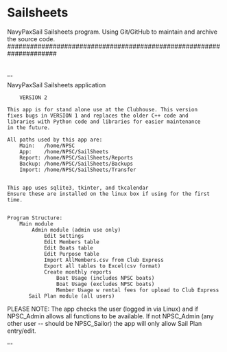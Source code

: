 # Sailsheets
NavyPaxSail Sailsheets program. Using Git/GitHub to maintain and archive the source code.
#####################################################################
#
'''\
    NavyPaxSail Sailsheets application

        VERSION 2

    This app is for stand alone use at the Clubhouse. This version 
    fixes bugs in VERSION 1 and replaces the older C++ code and 
    libraries with Python code and libraries for easier maintenance
    in the future.

    All paths used by this app are:
        Main:   /home/NPSC
        App:    /home/NPSC/SailSheets
        Report: /home/NPSC/SailSheets/Reports
        Backup: /home/NPSC/SailSheets/Backups
        Import: /home/NPSC/SailSheets/Transfer


    This app uses sqlite3, tkinter, and tkcalendar
    Ensure these are installed on the linux box if using for the first 
    time.
 

    Program Structure:
        Main module
            Admin module (admin use only)
                Edit Settings
                Edit Members table
                Edit Boats table
                Edit Purpose table
                Import AllMembers.csv from Club Express
                Export all tables to Excel(csv format)
                Create monthly reports
                    Boat Usage (includes NPSC boats)
                    Boat Usage (excludes NPSC boats)
                    Member Usage w rental fees for upload to Club Express
           Sail Plan module (all users)

PLEASE NOTE:
    The app checks the user (logged in via Linux) and if NPSC_Admin 
    allows all functions to be available.  If not NPSC_Admin (any 
    other user -- should be NPSC_Sailor) the app will only allow
    Sail Plan entry/edit.  
\
 '''
